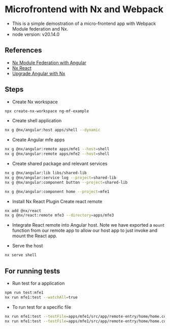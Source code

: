 # Microfrontend with Nx and Webpack

- This is a simple demostration of a micro-frontend app with Webpack Module federation and Nx.
- node version: v20.14.0

## References

- [Nx Module Federation with Angular](https://nx.dev/recipes/angular/dynamic-module-federation-with-angular)
- [Nx React](https://nx.dev/nx-api/react)
- [Upgrade Angular with Nx](https://medium.com/@marcelltech/update-guide-nx-workspace-to-angular-17-77af98c88895)

## Steps

- Create Nx workspace

```sh
npx create-nx-workspace ng-mf-example
```

- Create shell application

```sh
nx g @nx/angular:host apps/shell --dynamic
```

- Create Angular mfe apps

```sh
nx g @nx/angular:remote apps/mfe1 --host=shell
nx g @nx/angular:remote apps/mfe2 --host=shell
```

- Create shared package and relevant services

```sh
nx g @nx/angular:lib libs/shared-lib
nx g @nx/angular:service log --project=shared-lib
nx g @nx/angular:component button --project=shared-lib
```

```sh
nx g @nx/angular:component home --project=mfe1
```

- Install Nx React Plugin Create react remote

```sh
nx add @nx/react
nx g @nx/react:remote mfe3 --directory=apps/mfe3
```

- Integrate React remote into Angular host. Note we have exported a `mount` function from our remote app to allow our host app to just invoke and mount the React app.

- Serve the host

```sh
nx serve shell
```

## For running tests

- Run test for a application

```sh
npm run test:mfe1
nx run mfe1:test --watchAll=true
```

- To run test for a specific file

```sh
nx run mfe1:test --testFile=apps/mfe1/src/app/remote-entry/home/home.component.spec.ts
nx run mfe1:test --testFile=apps/mfe1/src/app/remote-entry/home/home.component.spec.ts --watch
```
